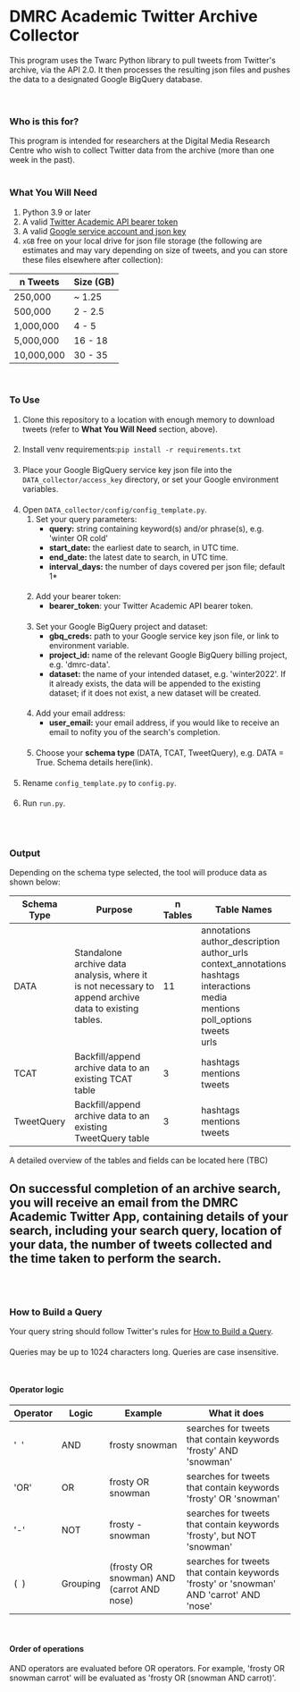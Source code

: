 # DMRC Academic Twitter Archive Collector

This program uses the Twarc Python library to pull tweets from Twitter's archive, via the API 2.0. It then processes the resulting json files and pushes the data to a designated Google BigQuery database.
<br>
<br>
<br>

### Who is this for?
This program is intended for researchers at the Digital Media Research Centre who wish to collect Twitter data from the archive (more than one week in the past).
<br>
<br>

### What You Will Need
1. Python 3.9 or later
2. A valid [Twitter Academic API bearer token](https://developer.twitter.com/en/products/twitter-api/academic-research)
3. A valid [Google service account and json key](https://cloud.google.com/iam/docs/creating-managing-service-account-keys)
4. `xGB` free on your local drive for json file storage (the following are estimates and may vary depending on size of tweets, and you can store these files elsewhere after collection):
      
| n Tweets   | Size (GB) |
|------------|-----------|
| 250,000    | ~ 1.25    |
| 500,000    | 2 - 2.5   |
| 1,000,000  | 4 - 5     |
| 5,000,000  | 16 - 18   |
| 10,000,000 | 30 - 35   |

<br>

### To Use
1. Clone this repository to a location with enough memory to download tweets (refer to <b>What You Will Need</b> section, above).
####
2. Install venv requirements:`pip install -r requirements.txt`
####
3. Place your Google BigQuery service key json file into the `DATA_collector/access_key` directory, or set your Google environment variables.
####
4. Open `DATA_collector/config/config_template.py`.
      1. Set your query parameters:
         * <b>query:</b> string containing keyword(s) and/or phrase(s), e.g. 'winter OR cold'
         * <b>start_date:</b> the earliest date to search, in UTC time.
         * <b>end_date:</b> the latest date to search, in UTC time.
         * <b>interval_days:</b> the number of days covered per json file; default 1*
      ####
      2. Add your bearer token:
         * <b>bearer_token</b>: your Twitter Academic API bearer token.
      ####
      3. Set your Google BigQuery project and dataset:
         * <b>gbq_creds:</b> path to your Google service key json file, or link to environment variable.
         * <b>project_id:</b> name of the relevant Google BigQuery billing project, e.g. 'dmrc-data'.
         * <b>dataset:</b> the name of your intended dataset, e.g. 'winter2022'. If it already exists, the data will be appended to the existing dataset; if it does not exist, a new dataset will be created.
      ####
      4. Add your email address:
         * <b>user_email:</b> your email address, if you would like to receive an email to nofity you of the search's completion.
      ####
      5. Choose your <b>schema type</b> (DATA, TCAT, TweetQuery), e.g. DATA = True. Schema details here(link).
####
5. Rename `config_template.py` to `config.py`.
####
6. Run `run.py`.
<br>
<br>

### Output
Depending on the schema type selected, the tool will produce data as shown below:

| Schema Type | Purpose                                                                                                | n Tables | Table Names                                                                                                                                                          |
|-------------|--------------------------------------------------------------------------------------------------------|----------|----------------------------------------------------------------------------------------------------------------------------------------------------------------------|
| DATA        | Standalone archive data analysis, where it is not necessary to append archive data to existing tables. | 11       | annotations<br/>author_description<br/>author_urls<br/>context_annotations<br/>hashtags<br/>interactions<br/>media<br/>mentions<br/>poll_options<br/>tweets<br/>urls |
| TCAT        | Backfill/append archive data to an existing TCAT table                                                 | 3        | hashtags<br/>mentions<br/>tweets                                                                                                                                     |
| TweetQuery  | Backfill/append archive data to an existing TweetQuery table                                           | 3        | hashtags<br/>mentions<br/>tweets                                                                                                                                     |



A detailed overview of the tables and fields can be located here (TBC)
<br>

On successful completion of an archive search, you will receive an email from the DMRC Academic Twitter App, containing details of your search, including your search query, location of your data, the number of tweets collected and the time taken to perform the search.
<br>
<br>
<br>
--------------------------

### How to Build a Query
Your query string should follow Twitter's rules for [How to Build a Query](https://developer.twitter.com/en/docs/twitter-api/tweets/search/integrate/build-a-query#build).
####
Queries may be up to 1024 characters long.
Queries are case insensitive.

<br>


#### Operator logic

| Operator        | Logic    | Example                                   | What it does                                                                            |
|-----------------|----------|-------------------------------------------|-----------------------------------------------------------------------------------------|
| '&nbsp;&nbsp;'  | AND      | frosty snowman                            | searches for tweets that contain keywords 'frosty' AND 'snowman'                        |
| 'OR'            | OR       | frosty OR snowman                         | searches for tweets that contain keywords 'frosty' OR 'snowman'                         |
| '-'             | NOT      | frosty -snowman                           | searches for tweets that contain keywords 'frosty', but NOT 'snowman'                   |
| (&nbsp;&nbsp;)  | Grouping | (frosty OR snowman) AND (carrot AND nose) | searches for tweets that contain keywords 'frosty' or 'snowman' AND 'carrot' AND 'nose' |                                                       

<br>

#### Order of operations
AND operators are evaluated before OR operators. For example, 'frosty OR snowman carrot' will be evaluated as 'frosty OR (snowman AND carrot)'.
####







<br>
<br>
